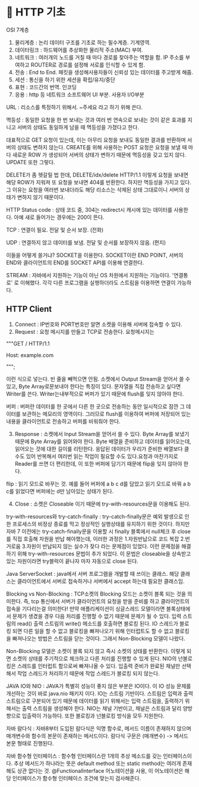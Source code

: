 # 🥑 HTTP 기초

OSI 7계층

1. 물리계층 : 논리 데이터 구조를 기초로 하는 필수계층. 기계영역.
2. 데이터링크 : 하드웨어를 추상화한 물리적 주소(MAC) 부여.
3. 네트워크 : 여러개의 노드를 거칠 때 마다 경로를 찾아주는 역할을 함. IP 주소를 부여하고 ROUTER로 경로를 설정해 서로를 인식할 수 있게 함.
4. 전송 : End to End. 패킷을   생성해사용자들이 신뢰성 있는 데이터를 주고받게 해줌.&#x20;
5. 세션 : 통신을 하기 위한 세션을 확립/유지/중단
6. 표현 : 코드간의 번역. 인코딩
7. 응용 : http 등 네트워크 소프트웨어 UI 부분. 사용자 I/O부분

URL : 리소스를 특정하기 위해서. \~주세요 라고 하기 위해 쓴다.

멱등성 : 동일한 요청을 한 번 보내는 것과 여러 번 연속으로 보내는 것이 같은 효과를 지니고 서버의 상태도 동일하게 남을 때 멱등성을 가졌다고 한다.&#x20;

대표적으로  GET 요청이 있는데, 이는 아무리 요청을 보내도 동일한 결과를 반환하며 서버의 상태도 변하지 않는다. CREATE를 위해 사용하는 POST 요청은 요청을 보낼 때 마다 새로운  ROW 가 생성되어 서버의 상태가 변하기 때문에 멱등성을 갖고 있지 않다. UPDATE 또한 그렇다.&#x20;

DELETE가 좀 헷갈릴 법 한데, DELETE/idx/delete HTTP/1.1 이렇게 요청을 보내면 해당 ROW가 지워져 또 요청을 보내면 404를 반환한다. 하지만 멱등성을 가지고 있다. 그 이유는 요청을 여러번 보내더라도 해당 리소스는 삭제된 상태 그대로이니 서버의 상태가 변하지 않기 때문이다.&#x20;

HTTP Status code : 상태 코드 중, 304는 redirect시 캐시에 있는 데이터를 사용한다. 아예 새로 들어가는 경우에는 200이 뜬다.

TCP : 연결이 필요. 전달 및 순서 보장. (전화)

UDP : 연결하지 않고 데이터를 보냄. 전달 및 순서를 보장하지 않음. (편지)

이들을 어떻게 쓸거냐? SOCKET을 이용한다. SOCKET이란 END POINT, 서버의 END와 클라이언트의 END를 SOCKET API를 이용해 연결한다.

STREAM : 자바에서 지원하는 기능이 아닌 OS 차원에서 지원하는 기능이다. '연결통로' 로 이해했다. 각각 다른 프로그램을 실행하더라도 스트림을 이용하면 연결이 가능하다.

## HTTP Client

1. Connect : IP번호와 PORT번호만 알면 소켓을 이용해 서버에 접속할 수 있다.&#x20;
2. Request : 요청 메시지를 만들고 TCP로 전송한다. 요청메시지는&#x20;

"""GET / HTTP/1.1

Host: example.com



""";&#x20;

이런 식으로 넣는다. 빈 줄을 빼먹으면 안됨. 소켓에서  Output Stream을 얻어서 쓸 수 있고, Byte Array로문보내야 한다는 특징이 있다.  문자열을  직접 전송하고 싶다면 Writer를 쓴다. Writer는내부적으로 버퍼가 있기 때문에 flush를 잊지 않아야 한다.

버퍼 : 버퍼란 데이터를 한 곳에서 다른 한 곳으로 전송하는 동안 일시적으로 잠깐 그 데이터를 보관하는 메모리의 영역이다. 그러므로 flush를 이용하여 버퍼에 저장되어 있는 내용을 클라이언트로 전송하고 버퍼를 비워줘야 한다.

3. Response : 소켓에서 Input Stream을 얻어서 쓸 수 있다. Byte Array를 보냈기 때문에 Byte Array를 읽어와야 한다.  Byte 배열을 준비하고 데이터를 읽어오는데, 읽어오는 것에 대한 길이를 리턴한다. 응답된 데이터가 우리가 준비한 배열보다 클 수도 있어 반복해서 여러번 읽는 작업이 필요할 수도 있다.요청과 마찬가지로 Reader를 쓰면 더 편리한데, 이 또한 버퍼에 담기기 때문에 flip을 잊지 않아야 한다.&#x20;

flip : 읽기 모드로 바꾸는 것. 예를 들어 버퍼에 a b c d를 담았고 읽기 모드로 바꿔 a b c를 읽었다면 버퍼에는  d만 남아있는 상태가 된다.&#x20;

4. Close : 소켓은 Closeable 이기 때문에 try-with-resources문을 이용해도 된다.

try-with-resources와 try-catch-finally : try-catch-finally문은 예외 발생으로 인한 프로세스의 비정상 종료를 막고 정상적인 실행상태를 유지하기 위한 것이다. 하지만 자바 7 이전에는 try-catch-finally문을 이용할 시 finally 블록에서 null체크 후 close를 직접 호출해 자원을 반납  해야했는데, 이러한 과정은 1.자원반납으로 코드 복잡 2.번거로움 3.자원이 반납되지 않는 실수가 잦다 라는 문제점이 있었다. 이런 문제점을 해결하기 위해 try-with-resources 문법이 추가 되었다. 이 문법은 closeable을 상속받고 있는 자원이라면 try블럭이 끝나자 마자 자동으로 close 된다.

Java ServerSocket : java에서 서버 프로그램을 개발할 때 쓰이는 클래스. 해당 클래스는 클라이언트에서 서버로 접속하거나 서버에서 accept 하는데 필요한 클래스임.&#x20;

Blocking vs Non-Blocking : TCP소켓의 Blocking 모드는 소켓이 블록 되는 것을 의미한다. 즉, tcp 통신에서 서버가 클라이언트의 요청을 받을 준비를 하고 클라이언트의 접속을 기다리는걸 의미한다! 만약 애플리케이션이 싱글스레드 모델이라면 블록상태에서 문제가 생겼을 경우 다음 처리를 진행할 수 없기 때문에 문제가 될 수 있다. 입력 스트림의 read() 출력 스트림의 write() 메소드를 호출하면 블로킹 된다. IO 스레드가 블로킹 되면 다른 일을 할 수 없고 블로킹을 빠져나오기 위해 인터럽트도 할 수 없고 블로킹을 빠져나오는 방법은 스트림을 닫는 것이다. 그래서 Non-Blocking 모델이 나왔다.&#x20;

Non-Blocking 모델은 소켓이 블록 되지 않고 즉시 소켓의 상태를 반환한다. 이렇게 되면 소켓의 상태를 주기적으로 체크하고 다른 처리를 진행할 수 있게 된다.   NIO의 넌블로킹은 스레드를 인터럽트 함으로써 빠져나올 수 있다. 입출력 준비가 완료된 채널만 선택해서 작업 스레드가 처리하기 때문에 작업 스레드가 블로킹 되지 않는다.&#x20;

JAVA IO와 NIO : JAVA가 특별히 성능이 좋지 않은 부분은 IO이다. 이 IO 성능 문제를 개선하는 것이 바로 java.nio 패키지 이다. IO는 스트림 기반이다. 스트림은 입력과 출력 스트림으로 구분되어 있기 때문에 데이터를 읽기 위해서는 입력 스트림을, 출력하기 위해서는 출력 스트림을 생성해야 한다. NIO는 채널 기반이고, 채널은 스트림과 달리 양방향으로 입출력이 가능하다. 또한 블로킹과 넌블로킹 방식을 모두 지원한다.

자바 람다식 : 자바8부터 도입된 람다식은 익명 함수로, 메서드 이름이 존재하지 않으며 매개변수와 함수의 본문이 존재하는 메서드이다. 람다식 구문은 (매개변수) -> 메서드 본문 형태로 진행된다.

자바 함수형 인터페이스 : 함수형 인터페이스란 1개의 추상 메소드를 갖는 인터페이스이다. 추상 메서드가 하나라는 뜻은 default method 또는 static method는 여러개 존재해도 상관 없다는 것. @FunctionalInterface 어노테이션을 사용, 이 어노테이션은 해당 인터페이스가 함수형 인터페이스 조건에 맞는지 검사해준다.&#x20;
